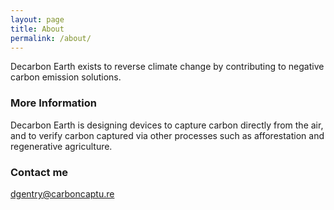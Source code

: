 ```yaml
---
layout: page
title: About
permalink: /about/
---
```


Decarbon Earth exists to reverse climate change by contributing to negative carbon emission solutions.

### More Information

Decarbon Earth is designing devices to capture carbon directly from the air,
and to verify carbon captured via other processes such as afforestation and
regenerative agriculture.

### Contact me

[dgentry@carboncaptu.re](mailto:dgentry@carboncaptu.re)
